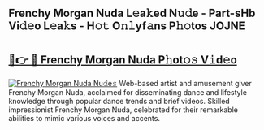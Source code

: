## Frenchy Morgan Nuda L𝚎a𝚔ed N𝚞𝚍e - Part-sHb Vi𝚍𝚎o L𝚎a𝚔s - H𝚘𝚝 O𝚗𝚕yf𝚊ns P𝚑𝚘tos JOJNE

# <h2><a href="http://kf6p7j0.oniu.top/?m=Frenchy+Morgan+Nuda">🔗👉 🔴 Frenchy Morgan Nuda P𝚑ot𝚘𝚜 V𝚒d𝚎o</a></h2>

[![Frenchy Morgan Nuda Nu𝚍e𝚜](https://i.imgur.com/0qMVB7G.gif)](http://kf6p7j0.oniu.top/?m=Frenchy+Morgan+Nuda)
Web-based artist and amusement giver Frenchy Morgan Nuda, acclaimed for disseminating dance and lifestyle knowledge through popular dance trends and brief videos. Skilled impressionist Frenchy Morgan Nuda, celebrated for their remarkable abilities to mimic various voices and accents.  
